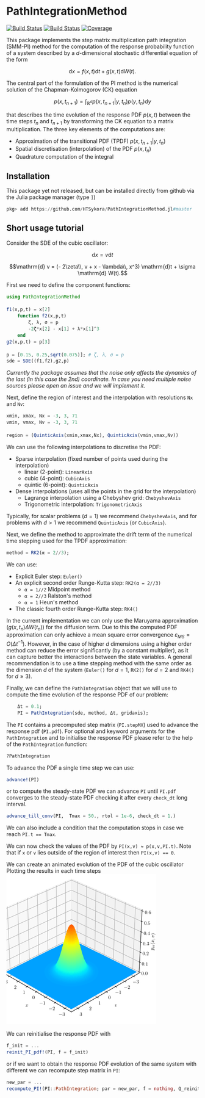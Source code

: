 # PathIntegrationMethod

[![Build Status](https://travis-ci.com/HTSykora/PathIntegrationMethod.jl.svg?branch=master)](https://travis-ci.com/HTSykora/PathIntegrationMethod.jl)
[![Build Status](https://ci.appveyor.com/api/projects/status/github/HTSykora/PathIntegrationMethod.jl?svg=true)](https://ci.appveyor.com/project/HTSykora/PathIntegrationMethod-jl)
[![Coverage](https://codecov.io/gh/HTSykora/PathIntegrationMethod.jl/branch/master/graph/badge.svg)](https://codecov.io/gh/HTSykora/PathIntegrationMethod.jl)

This package implements the step matrix multiplication path integration (SMM-PI) method for the computation of the response probability function of a system described by a $d$-dimensional stochastic differential equation of the form

$$ \mathrm{d} x  = f(x,t) \mathrm{d} t + g(x,t) \mathrm{d} W (t).$$

The central part of the formulation of the PI method is the numerical solution of the Chapman-Kolmogorov (CK) equation

$$ p(x,t_{n+1}) = \int_{\mathbb{R}^d} p(x,t_{n+1}|y,t_n) p(y,t_n)\mathrm{d} y$$

that describes the time evolution of the response PDF $p(x,t)$ between the time steps $t_n$ and $t_{n+1}$ by transforming the CK equation to a matrix multiplication. The three key elements of the computations are:
- Approximation of the transitional PDF (TPDF) $p(x,t_{n+1}|y,t_n)$
- Spatial discretisation (interpolation) of the PDF $p(x,t_n)$
- Quadrature computation of the integral

## Installation
This package yet not released, but can be installed directly from github via the Julia package manager (type `]`)

```julia
pkg> add https://github.com/HTSykora/PathIntegrationMethod.jl#master
```

## Short usage tutorial
Consider the SDE of the cubic oscillator:

$$\mathrm{d} x = v \mathrm{d}t $$

$$\mathrm{d} v = (- 2\zeta\\, v + x - \lambda\\, x^3) \mathrm{d}t + \sigma \mathrm{d} W(t).$$

First we need to define the component functions:
``` julia
using PathIntegrationMethod

f1(x,p,t) = x[2]
    function f2(x,p,t)
        ζ, λ, σ = p
        -2ζ*x[2] - x[1] + λ*x[1]^3
    end
g2(x,p,t) = p[3]

p = [0.15, 0.25,sqrt(0.075)]; # ζ, λ, σ = p
sde = SDE((f1,f2),g2,p)

```

*Currently the package assumes that the noise only affects the dynamics of the last (in this case the 2nd) coordinate. In case you need multiple noise sources please open an issue and we will implement it.*

Next, define the region of interest and the interpolation with resolutions `Nx` and `Nv`: 

```julia
xmin, xmax, Nx = -3, 3, 71
vmin, vmax, Nv = -3, 3, 71

region = (QuinticAxis(xmin,xmax,Nx), QuinticAxis(vmin,vmax,Nv))
```

We can use the following interpolations to discretise the PDF:

- Sparse interpolation (fixed number of points used during the interpolation)
  - linear (2-point): `LinearAxis`
  - cubic (4-point): `CubicAxis`
  - quintic (6-point): `QuinticAxis`
- Dense interpolations (uses all the points in the grid for the interpolation)
  - Lagrange interpolation using a Chebyshev grid: `ChebyshevAxis`
  - Trigonometric interpolation: `TrigonometricAxis`

Typically, for scalar problems ($d=1$) we recommend `ChebyshevAxis`, and for problems with $d>1$ we recommend `QuinticAxis` (or `CubicAxis`).

Next, we define the method to approximate the drift term of the numerical time stepping used for the TPDF approximation:

```julia
method = RK2(α = 2//3);
```
We can use:

- Explicit Euler step: `Euler()`
- An explicit second order Runge-Kutta step: `RK2(α = 2//3)`
  - `α = 1//2` Midpoint method
  - `α = 2//3` Ralston's method
  - `α = 1` Heun's method
- The classic fourth order Runge-Kutta step: `RK4()`

In the current implementation we can only use the Maruyama approximation ($g(x,t_n) \Delta W(t_n)$) for the diffusion term.
Due to this the computed PDF approximation can only achieve a mean square error convergence $\varepsilon_{MS} = O(\Delta t^{-1})$.
However, in the case of higher $d$ dimensions using a higher order method can reduce the error significantly (by a constant multiplier), as it can capture better the interactions between the state variables.
A general recommendation is to use a time stepping method with the same order as the dimension $d$ of the system (`Euler()` for $d = 1$, `RK2()` for $d = 2$ and `RK4()` for $d\geq 3$).

Finally, we can define the `PathIntegration` object that we will use to compute the time evolution of the response PDF of our problem:

```julia
    Δt = 0.1;
    PI = PathIntegration(sde, method, Δt, gridaxis);
```

The `PI` contains a precomputed step matrix (`PI.stepMX`) used to advance the response pdf (`PI.pdf`).
For optional and keyword arguments for the `PathIntegration` and to initialise the response PDF please refer to the help of the `PathIntegration` function:
```julia
?PathIntegration
```

To advance the PDF a single time step we can use:
```julia
advance!(PI)
```
or to compute the steady-state PDF we can advance `PI` until `PI.pdf` converges to the steady-state PDF checking it after every `check_dt` long interval.
```julia
advance_till_conv(PI,  Tmax = 50., rtol = 1e-6, check_dt = 1.)
```
We can also include a condition that the computation stops in case we reach `PI.t == Tmax`.

We can now check the values of the PDF by `PI(x,v) ≈ p(x,v,PI.t)`.
Note that if `x` or `v` lies outside of the region of interest then `PI(x,v) == 0`.

We can create an animated evolution of the PDF of the cubic oscillator Plotting the results in each time steps
![](./assets/CubicOsc.gif)

We can reinitialise the response PDF with
```julia
f_init = ...
reinit_PI_pdf!(PI, f = f_init)
```
or if we want to obtain the response PDF evolution of the same system with different we can recompute step matrix in `PI`:
```julia
new_par = ...
recompute_PI!(PI::PathIntegration; par = new_par, f = nothing, Q_reinit_pdf = false, reset_t= true)
```